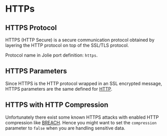 # HTTPs

## HTTPS Protocol

HTTPS \(HTTP Secure\) is a secure communication protocol obtained by layering the HTTP protocol on top of the SSL/TLS protocol.

Protocol name in Jolie port definition: `https`.

## HTTPS Parameters

Since HTTPS is the HTTP protocol wrapped in an SSL encrypted message, HTTPS parameters are the same defined for [HTTP](../../http/README.md).

## HTTPS with HTTP Compression

Unfortunately there exist some known HTTPS attacks with enabled HTTP compression like [BREACH](http://en.wikipedia.org/wiki/BREACH). Hence you might want to set the `compression` parameter to `false` when you are handling sensitive data.
